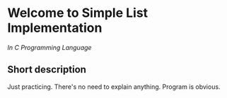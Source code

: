 # Welcome to Simple List Implementation
_In C Programming Language_

## Short description

Just practicing. There's no need to explain anything. Program is obvious.